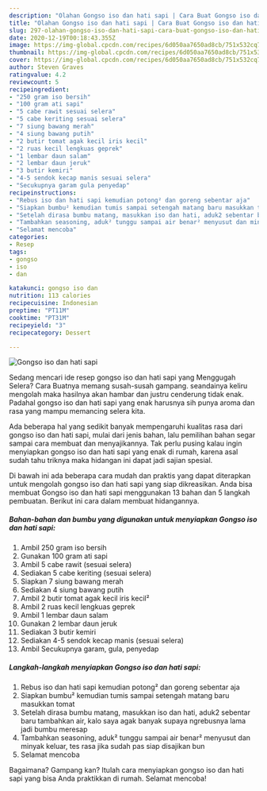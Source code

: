```yaml
---
description: "Olahan Gongso iso dan hati sapi | Cara Buat Gongso iso dan hati sapi Yang Lezat Sekali"
title: "Olahan Gongso iso dan hati sapi | Cara Buat Gongso iso dan hati sapi Yang Lezat Sekali"
slug: 297-olahan-gongso-iso-dan-hati-sapi-cara-buat-gongso-iso-dan-hati-sapi-yang-lezat-sekali
date: 2020-12-19T00:18:43.355Z
image: https://img-global.cpcdn.com/recipes/6d050aa7650ad8cb/751x532cq70/gongso-iso-dan-hati-sapi-foto-resep-utama.jpg
thumbnail: https://img-global.cpcdn.com/recipes/6d050aa7650ad8cb/751x532cq70/gongso-iso-dan-hati-sapi-foto-resep-utama.jpg
cover: https://img-global.cpcdn.com/recipes/6d050aa7650ad8cb/751x532cq70/gongso-iso-dan-hati-sapi-foto-resep-utama.jpg
author: Steven Graves
ratingvalue: 4.2
reviewcount: 5
recipeingredient:
- "250 gram iso bersih"
- "100 gram ati sapi"
- "5 cabe rawit sesuai selera"
- "5 cabe keriting sesuai selera"
- "7 siung bawang merah"
- "4 siung bawang putih"
- "2 butir tomat agak kecil iris kecil"
- "2 ruas kecil lengkuas geprek"
- "1 lembar daun salam"
- "2 lembar daun jeruk"
- "3 butir kemiri"
- "4-5 sendok kecap manis sesuai selera"
- "Secukupnya garam gula penyedap"
recipeinstructions:
- "Rebus iso dan hati sapi kemudian potong² dan goreng sebentar aja"
- "Siapkan bumbu² kemudian tumis sampai setengah matang baru masukkan tomat"
- "Setelah dirasa bumbu matang, masukkan iso dan hati, aduk2 sebentar baru tambahkan air, kalo saya agak banyak supaya ngrebusnya lama jadi bumbu meresap"
- "Tambahkan seasoning, aduk² tunggu sampai air benar² menyusut dan minyak keluar, tes rasa jika sudah pas siap disajikan bun"
- "Selamat mencoba"
categories:
- Resep
tags:
- gongso
- iso
- dan

katakunci: gongso iso dan 
nutrition: 113 calories
recipecuisine: Indonesian
preptime: "PT11M"
cooktime: "PT31M"
recipeyield: "3"
recipecategory: Dessert

---
```



![Gongso iso dan hati sapi](https://img-global.cpcdn.com/recipes/6d050aa7650ad8cb/751x532cq70/gongso-iso-dan-hati-sapi-foto-resep-utama.jpg)

Sedang mencari ide resep gongso iso dan hati sapi yang Menggugah Selera? Cara Buatnya memang susah-susah gampang. seandainya keliru mengolah maka hasilnya akan hambar dan justru cenderung tidak enak. Padahal gongso iso dan hati sapi yang enak harusnya sih punya aroma dan rasa yang mampu memancing selera kita.



Ada beberapa hal yang sedikit banyak mempengaruhi kualitas rasa dari gongso iso dan hati sapi, mulai dari jenis bahan, lalu pemilihan bahan segar sampai cara membuat dan menyajikannya. Tak perlu pusing kalau ingin menyiapkan gongso iso dan hati sapi yang enak di rumah, karena asal sudah tahu triknya maka hidangan ini dapat jadi sajian spesial.


Di bawah ini ada beberapa cara mudah dan praktis yang dapat diterapkan untuk mengolah gongso iso dan hati sapi yang siap dikreasikan. Anda bisa membuat Gongso iso dan hati sapi menggunakan 13 bahan dan 5 langkah pembuatan. Berikut ini cara dalam membuat hidangannya.

<!--inarticleads1-->

##### Bahan-bahan dan bumbu yang digunakan untuk menyiapkan Gongso iso dan hati sapi:

1. Ambil 250 gram iso bersih
1. Gunakan 100 gram ati sapi
1. Ambil 5 cabe rawit (sesuai selera)
1. Sediakan 5 cabe keriting (sesuai selera)
1. Siapkan 7 siung bawang merah
1. Sediakan 4 siung bawang putih
1. Ambil 2 butir tomat agak kecil iris kecil²
1. Ambil 2 ruas kecil lengkuas geprek
1. Ambil 1 lembar daun salam
1. Gunakan 2 lembar daun jeruk
1. Sediakan 3 butir kemiri
1. Sediakan 4-5 sendok kecap manis (sesuai selera)
1. Ambil Secukupnya garam, gula, penyedap




<!--inarticleads2-->

##### Langkah-langkah menyiapkan Gongso iso dan hati sapi:

1. Rebus iso dan hati sapi kemudian potong² dan goreng sebentar aja
1. Siapkan bumbu² kemudian tumis sampai setengah matang baru masukkan tomat
1. Setelah dirasa bumbu matang, masukkan iso dan hati, aduk2 sebentar baru tambahkan air, kalo saya agak banyak supaya ngrebusnya lama jadi bumbu meresap
1. Tambahkan seasoning, aduk² tunggu sampai air benar² menyusut dan minyak keluar, tes rasa jika sudah pas siap disajikan bun
1. Selamat mencoba




Bagaimana? Gampang kan? Itulah cara menyiapkan gongso iso dan hati sapi yang bisa Anda praktikkan di rumah. Selamat mencoba!
